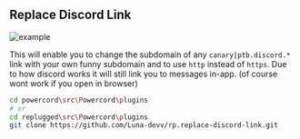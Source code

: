 ## Replace Discord Link
![example](https://c.lunish.nl/r/wEW8.gif)

This will enable you to change the subdomain of any `canary|ptb.discord.*` link with your own funny subdomain and to use `http` instead of `https`.
Due to how discord works it will still link you to messages in-app. (of course wont work if you open in browser)

```bash
cd powercord\src\Powercord\plugins
# or
cd replugged\src\Powercord\plugins
git clone https://github.com/Luna-devv/rp.replace-discord-link.git
```
